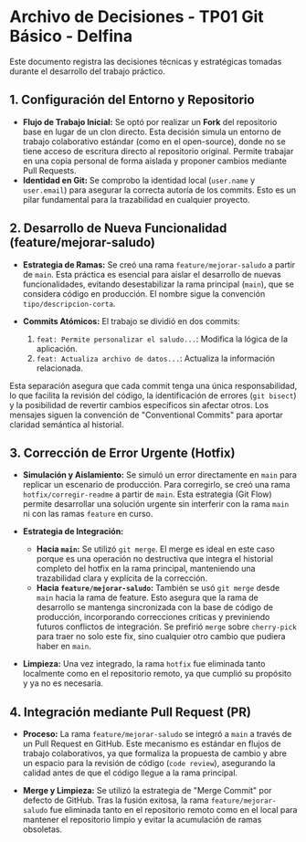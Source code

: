 # Archivo de Decisiones - TP01 Git Básico - Delfina

Este documento registra las decisiones técnicas y estratégicas tomadas durante el desarrollo del trabajo práctico.

## 1. Configuración del Entorno y Repositorio

- **Flujo de Trabajo Inicial:** Se optó por realizar un **Fork** del repositorio base en lugar de un clon directo. Esta decisión simula un entorno de trabajo colaborativo estándar (como en el open-source), donde no se tiene acceso de escritura directo al repositorio original. Permite trabajar en una copia personal de forma aislada y proponer cambios mediante Pull Requests.
- **Identidad en Git:** Se comprobo la identidad local (`user.name` y `user.email`) para asegurar la correcta autoría de los commits. Esto es un pilar fundamental para la trazabilidad en cualquier proyecto.

## 2. Desarrollo de Nueva Funcionalidad (feature/mejorar-saludo)

- **Estrategia de Ramas:** Se creó una rama `feature/mejorar-saludo` a partir de `main`. Esta práctica es esencial para aislar el desarrollo de nuevas funcionalidades, evitando desestabilizar la rama principal (`main`), que se considera código en producción. El nombre sigue la convención `tipo/descripcion-corta`.

- **Commits Atómicos:** El trabajo se dividió en dos commits:
    1.  `feat: Permite personalizar el saludo...`: Modifica la lógica de la aplicación.
    2.  `feat: Actualiza archivo de datos...`: Actualiza la información relacionada.

Esta separación asegura que cada commit tenga una única responsabilidad, lo que facilita la revisión del código, la identificación de errores (`git bisect`) y la posibilidad de revertir cambios específicos sin afectar otros. Los mensajes siguen la convención de "Conventional Commits" para aportar claridad semántica al historial.

## 3. Corrección de Error Urgente (Hotfix)

- **Simulación y Aislamiento:** Se simuló un error directamente en `main` para replicar un escenario de producción. Para corregirlo, se creó una rama `hotfix/corregir-readme` a partir de `main`. Esta estrategia (Git Flow) permite desarrollar una solución urgente sin interferir con la rama `main` ni con las ramas `feature` en curso.

- **Estrategia de Integración:**
    - **Hacia `main`:** Se utilizó `git merge`. El merge es ideal en este caso porque es una operación no destructiva que integra el historial completo del hotfix en la rama principal, manteniendo una trazabilidad clara y explícita de la corrección.
    - **Hacia `feature/mejorar-saludo`:** También se usó `git merge` desde `main` hacia la rama de feature. Esto asegura que la rama de desarrollo se mantenga sincronizada con la base de código de producción, incorporando correcciones críticas y previniendo futuros conflictos de integración. Se prefirió `merge` sobre `cherry-pick` para traer no solo este fix, sino cualquier otro cambio que pudiera haber en `main`.

- **Limpieza:** Una vez integrado, la rama `hotfix` fue eliminada tanto localmente como en el repositorio remoto, ya que cumplió su propósito y ya no es necesaria.


## 4. Integración mediante Pull Request (PR)

- **Proceso:** La rama `feature/mejorar-saludo` se integró a `main` a través de un Pull Request en GitHub. Este mecanismo es estándar en flujos de trabajo colaborativos, ya que formaliza la propuesta de cambio y abre un espacio para la revisión de código (`code review`), asegurando la calidad antes de que el código llegue a la rama principal.

- **Merge y Limpieza:** Se utilizó la estrategia de "Merge Commit" por defecto de GitHub. Tras la fusión exitosa, la rama `feature/mejorar-saludo` fue eliminada tanto en el repositorio remoto como en el local para mantener el repositorio limpio y evitar la acumulación de ramas obsoletas.
